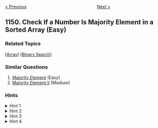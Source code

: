 <!--|This file generated by command(leetcode description); DO NOT EDIT.    |-->
<!--+----------------------------------------------------------------------+-->
<!--|@author    Openset <openset.wang@gmail.com>                           |-->
<!--|@link      https://github.com/openset                                 |-->
<!--|@home      https://github.com/openset/leetcode                        |-->
<!--+----------------------------------------------------------------------+-->

[< Previous](https://github.com/openset/leetcode/tree/master/problems/article-views-ii "Article Views II")
　　　　　　　　　　　　　　　　
[Next >](https://github.com/openset/leetcode/tree/master/problems/minimum-swaps-to-group-all-1s-together "Minimum Swaps to Group All 1's Together")

## 1150. Check If a Number Is Majority Element in a Sorted Array (Easy)



### Related Topics
  [[Array](https://github.com/openset/leetcode/tree/master/tag/array/README.md)]
  [[Binary Search](https://github.com/openset/leetcode/tree/master/tag/binary-search/README.md)]

### Similar Questions
  1. [Majority Element](https://github.com/openset/leetcode/tree/master/problems/majority-element) (Easy)
  1. [Majority Element II](https://github.com/openset/leetcode/tree/master/problems/majority-element-ii) (Medium)

### Hints
<details>
<summary>Hint 1</summary>
How to check if a given number target is a majority element?.
</details>

<details>
<summary>Hint 2</summary>
Find the frequency of target and compare it to the length of the array.
</details>

<details>
<summary>Hint 3</summary>
You can find the frequency of an element using Binary Search since the array is sorted.
</details>

<details>
<summary>Hint 4</summary>
Using Binary Search, find the first and last occurrences of A. Then just calculate the difference between the indexes of these occurrences.
</details>
